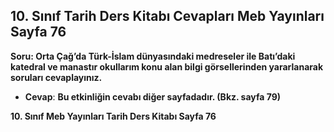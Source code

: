 ## 10. Sınıf Tarih Ders Kitabı Cevapları Meb Yayınları Sayfa 76

**Soru: Orta Çağ’da Türk-İslam dünyasındaki medreseler ile Batı’daki katedral ve manastır okullarım konu alan bilgi görsellerinden yararlanarak soruları cevaplayınız.**

* **Cevap**: **Bu etkinliğin cevabı diğer sayfadadır. (Bkz. sayfa 79)**

**10. Sınıf Meb Yayınları Tarih Ders Kitabı Sayfa 76**